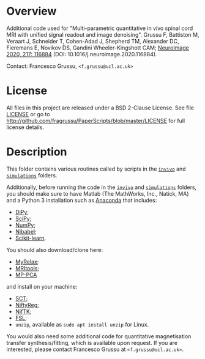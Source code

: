 # Overview
Additional code used for "Multi-parametric quantitative in vivo spinal cord MRI with unified signal readout and image denoising". Grussu F, Battiston M, Veraart J, Schneider T, Cohen-Adad J, Shepherd TM, Alexander DC, Fieremans E, Novikov DS, Gandini Wheeler-Kingshott CAM; [NeuroImage 2020, 217: 116884](http://doi.org/10.1016/j.neuroimage.2020.116884) (DOI: 10.1016/j.neuroimage.2020.116884).

Contact: Francesco Grussu, `<f.grussu@ucl.ac.uk>`


# License
All files in this project are released under a BSD 2-Clause License.
See file [LICENSE](http://github.com/fragrussu/PaperScripts/blob/master/LICENSE) or go to http://github.com/fragrussu/PaperScripts/blob/master/LICENSE for full license details.



# Description
This folder contains various routines called by scripts in the [`invivo`](https://github.com/fragrussu/PaperScripts/tree/master/sc_unireadout/invivo) and [`simulations`](https://github.com/fragrussu/PaperScripts/tree/master/sc_unireadout/simulations) folders.

Additionally, before running the code in the [`invivo`](https://github.com/fragrussu/PaperScripts/tree/master/sc_unireadout/invivo) and [`simulations`](https://github.com/fragrussu/PaperScripts/tree/master/sc_unireadout/simulations) folders, you should make sure to have Matlab (The MathWorks, Inc., Natick, MA) and a Python 3 installation such as [Anaconda](http://www.anaconda.com/distribution) that includes:
* [DiPy](http://dipy.org);
* [SciPy](http://www.scipy.org);
* [NumPy](https://numpy.org);
* [Nibabel](http://nipy.org/nibabel);
* [Scikit-learn](http://scikit-learn.org/stable).


You should also download/clone here:
* [MyRelax](http://github.com/fragrussu/MyRelax);
* [MRItools](http://github.com/fragrussu/MRItools);
* [MP-PCA](http://github.com/NYU-DiffusionMRI/mppca_denoise)


and install on your machine:
* [SCT](http://github.com/neuropoly/spinalcordtoolbox);
* [NiftyReg](http://cmictig.cs.ucl.ac.uk/wiki/index.php/NiftyReg);
* [NifTK](http://github.com/NifTK/NifTK);
* [FSL](http://fsl.fmrib.ox.ac.uk/fsl/fslwiki);
* `unzip`, available as `sudo apt install unzip` for Linux.


You would also need some additional code for quantitative magnetisation transfer synthesis/fitting, which is available upon request. If you are interested, please contact Francesco Grussu at `<f.grussu@ucl.ac.uk>`.





